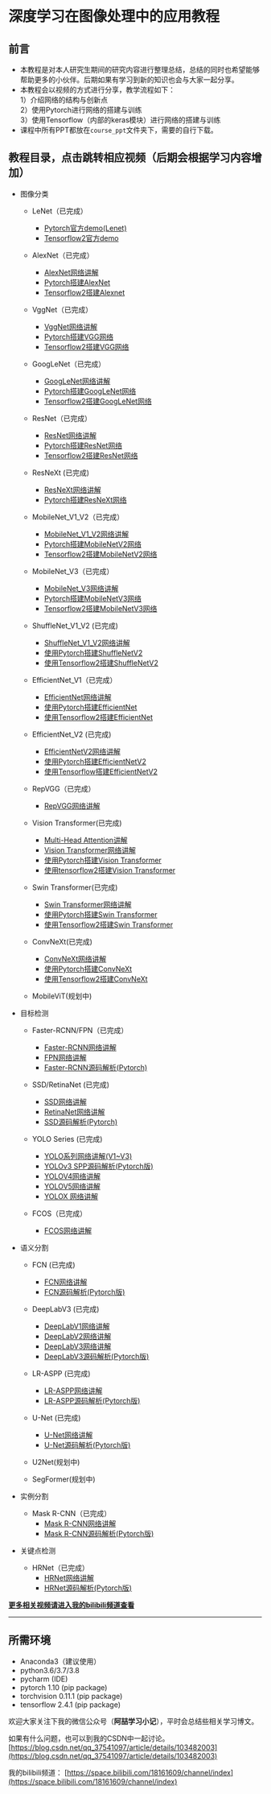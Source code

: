 # 深度学习在图像处理中的应用教程

## 前言
* 本教程是对本人研究生期间的研究内容进行整理总结，总结的同时也希望能够帮助更多的小伙伴。后期如果有学习到新的知识也会与大家一起分享。
* 本教程会以视频的方式进行分享，教学流程如下：  
1）介绍网络的结构与创新点  
2）使用Pytorch进行网络的搭建与训练  
3）使用Tensorflow（内部的keras模块）进行网络的搭建与训练 
* 课程中所有PPT都放在`course_ppt`文件夹下，需要的自行下载。


## 教程目录，点击跳转相应视频（后期会根据学习内容增加）

* 图像分类
  * LeNet（已完成）
    * [Pytorch官方demo(Lenet)](https://www.bilibili.com/video/BV187411T7Ye)
    * [Tensorflow2官方demo](https://www.bilibili.com/video/BV1n7411T7o6)

  * AlexNet（已完成）
    * [AlexNet网络讲解](https://www.bilibili.com/video/BV1p7411T7Pc)
    * [Pytorch搭建AlexNet](https://www.bilibili.com/video/BV1W7411T7qc)
    * [Tensorflow2搭建Alexnet](https://www.bilibili.com/video/BV1s7411T7vs)

  * VggNet（已完成）
    * [VggNet网络讲解](https://www.bilibili.com/video/BV1q7411T7Y6)
    * [Pytorch搭建VGG网络](https://www.bilibili.com/video/BV1i7411T7ZN)
    * [Tensorflow2搭建VGG网络](https://www.bilibili.com/video/BV1q7411T76b)

  * GoogLeNet（已完成）
    * [GoogLeNet网络讲解](https://www.bilibili.com/video/BV1z7411T7ie)
    * [Pytorch搭建GoogLeNet网络](https://www.bilibili.com/video/BV1r7411T7M5)
    * [Tensorflow2搭建GoogLeNet网络](https://www.bilibili.com/video/BV1a7411T7Ht)

  * ResNet（已完成）
    * [ResNet网络讲解](https://www.bilibili.com/video/BV1T7411T7wa)
    * [Pytorch搭建ResNet网络](https://www.bilibili.com/video/BV14E411H7Uw)
    * [Tensorflow2搭建ResNet网络](https://www.bilibili.com/video/BV1WE41177Ya)

  * ResNeXt (已完成)
    * [ResNeXt网络讲解](https://www.bilibili.com/video/BV1Ap4y1p71v/)
    * [Pytorch搭建ResNeXt网络](https://www.bilibili.com/video/BV1rX4y1N7tE)

  * MobileNet_V1_V2（已完成）
    * [MobileNet_V1_V2网络讲解](https://www.bilibili.com/video/BV1yE411p7L7)
    * [Pytorch搭建MobileNetV2网络](https://www.bilibili.com/video/BV1qE411T7qZ)
    * [Tensorflow2搭建MobileNetV2网络](https://www.bilibili.com/video/BV1NE411K7tX)

  * MobileNet_V3（已完成）
    * [MobileNet_V3网络讲解](https://www.bilibili.com/video/BV1GK4y1p7uE)
    * [Pytorch搭建MobileNetV3网络](https://www.bilibili.com/video/BV1zT4y1P7pd)
    * [Tensorflow2搭建MobileNetV3网络](https://www.bilibili.com/video/BV1KA411g7wX)

  * ShuffleNet_V1_V2 (已完成)
    * [ShuffleNet_V1_V2网络讲解](https://www.bilibili.com/video/BV15y4y1Y7SY)
    * [使用Pytorch搭建ShuffleNetV2](https://www.bilibili.com/video/BV1dh411r76X)
    * [使用Tensorflow2搭建ShuffleNetV2](https://www.bilibili.com/video/BV1kr4y1N7bh)

  * EfficientNet_V1（已完成）
    * [EfficientNet网络讲解](https://www.bilibili.com/video/BV1XK4y1U7PX)
    * [使用Pytorch搭建EfficientNet](https://www.bilibili.com/video/BV19z4y1179h/)
    * [使用Tensorflow2搭建EfficientNet](https://www.bilibili.com/video/BV1PK4y1S7Jf)

  * EfficientNet_V2 (已完成)
    * [EfficientNetV2网络讲解](https://b23.tv/NDR7Ug)
    * [使用Pytorch搭建EfficientNetV2](https://b23.tv/M4hagB)
    * [使用Tensorflow搭建EfficientNetV2](https://b23.tv/KUPbdr)
  
  * RepVGG（已完成）
    * [RepVGG网络讲解](https://www.bilibili.com/video/BV15f4y1o7QR)

  * Vision Transformer(已完成)
    * [Multi-Head Attention讲解](https://b23.tv/gucpvt)
    * [Vision Transformer网络讲解](https://www.bilibili.com/video/BV1Jh411Y7WQ)
    * [使用Pytorch搭建Vision Transformer](https://b23.tv/TT4VBM)
    * [使用tensorflow2搭建Vision Transformer](https://www.bilibili.com/video/BV1q64y1X7GY)

  * Swin Transformer(已完成)
    * [Swin Transformer网络讲解](https://www.bilibili.com/video/BV1pL4y1v7jC)
    * [使用Pytorch搭建Swin Transformer](https://b23.tv/vZnpJf)
    * [使用Tensorflow2搭建Swin Transformer](https://b23.tv/UHLMSF)

  * ConvNeXt(已完成)
    * [ConvNeXt网络讲解](https://www.bilibili.com/video/BV1SS4y157fu)
    * [使用Pytorch搭建ConvNeXt](https://b23.tv/gzpCv5z)
    * [使用Tensorflow2搭建ConvNeXt](https://b23.tv/zikVoch)

  * MobileViT(规划中)

* 目标检测
  * Faster-RCNN/FPN（已完成）
    * [Faster-RCNN网络讲解](https://www.bilibili.com/video/BV1af4y1m7iL)
    * [FPN网络讲解](https://b23.tv/Qhn6xA)
    * [Faster-RCNN源码解析(Pytorch)](https://www.bilibili.com/video/BV1of4y1m7nj)

  * SSD/RetinaNet (已完成)
    * [SSD网络讲解](https://www.bilibili.com/video/BV1fT4y1L7Gi)
    * [RetinaNet网络讲解](https://b23.tv/ZYCfd2)
    * [SSD源码解析(Pytorch)](https://www.bilibili.com/video/BV1vK411H771)

  * YOLO Series (已完成)
    * [YOLO系列网络讲解(V1~V3)](https://www.bilibili.com/video/BV1yi4y1g7ro)
    * [YOLOv3 SPP源码解析(Pytorch版)](https://www.bilibili.com/video/BV1t54y1C7ra)
    * [YOLOV4网络讲解](https://b23.tv/WLptQ7Q)
    * [YOLOV5网络讲解](https://www.bilibili.com/video/BV1T3411p7zR)
    * [YOLOX 网络讲解](https://www.bilibili.com/video/BV1JW4y1k76c)
  
  * FCOS（已完成）
    * [FCOS网络讲解](https://www.bilibili.com/video/BV1G5411X7jw)

* 语义分割 
  * FCN (已完成)
    * [FCN网络讲解](https://www.bilibili.com/video/BV1J3411C7zd)
    * [FCN源码解析(Pytorch版)](https://www.bilibili.com/video/BV19q4y1971Q)

  * DeepLabV3 (已完成)
    * [DeepLabV1网络讲解](https://www.bilibili.com/video/BV1SU4y1N7Ao)
    * [DeepLabV2网络讲解](https://www.bilibili.com/video/BV1gP4y1G7TC)
    * [DeepLabV3网络讲解](https://www.bilibili.com/video/BV1Jb4y1q7j7)
    * [DeepLabV3源码解析(Pytorch版)](https://www.bilibili.com/video/BV1TD4y1c7Wx)

  * LR-ASPP (已完成)
    * [LR-ASPP网络讲解](https://www.bilibili.com/video/BV1LS4y1M76E)
    * [LR-ASPP源码解析(Pytorch版)](https://www.bilibili.com/video/bv13D4y1F7ML)
  
  * U-Net (已完成)
    * [U-Net网络讲解](https://www.bilibili.com/video/BV1Vq4y127fB/)
    * [U-Net源码解析(Pytorch版)](https://b23.tv/PCJJmqN)
  
  * U2Net(规划中)
  * SegFormer(规划中)

* 实例分割
  * Mask R-CNN（已完成）
    * [Mask R-CNN网络讲解](https://www.bilibili.com/video/BV1ZY411774T)
    * [Mask R-CNN源码解析(Pytorch版)](https://www.bilibili.com/video/BV1hY411E7wD)

* 关键点检测
  * HRNet（已完成）
    * [HRNet网络讲解](https://www.bilibili.com/video/BV1bB4y1y7qP)
    * [HRNet源码解析(Pytorch版)](https://www.bilibili.com/video/BV1ar4y157JM)

**[更多相关视频请进入我的bilibili频道查看](https://space.bilibili.com/18161609/channel/index)**

---

## 所需环境
* Anaconda3（建议使用）
* python3.6/3.7/3.8
* pycharm (IDE)
* pytorch 1.10 (pip package)
* torchvision 0.11.1 (pip package)
* tensorflow 2.4.1 (pip package)

欢迎大家关注下我的微信公众号（**阿喆学习小记**），平时会总结些相关学习博文。    

如果有什么问题，也可以到我的CSDN中一起讨论。
[https://blog.csdn.net/qq_37541097/article/details/103482003](https://blog.csdn.net/qq_37541097/article/details/103482003)

我的bilibili频道：
[https://space.bilibili.com/18161609/channel/index](https://space.bilibili.com/18161609/channel/index)
